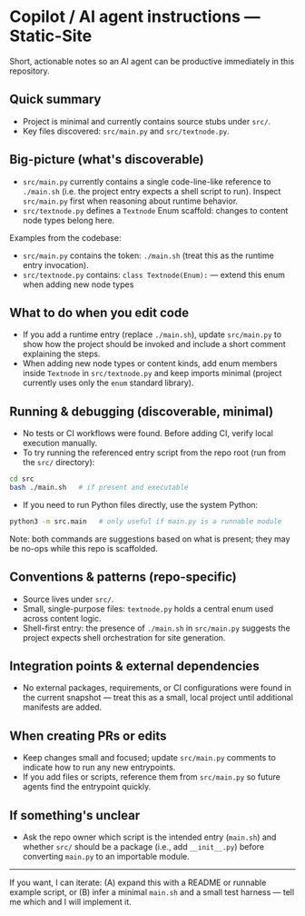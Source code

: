 <!-- .github/copilot-instructions.md - guidance for AI coding agents -->

# Copilot / AI agent instructions — Static-Site

Short, actionable notes so an AI agent can be productive immediately in this repository.

## Quick summary
- Project is minimal and currently contains source stubs under `src/`.
- Key files discovered: `src/main.py` and `src/textnode.py`.

## Big-picture (what's discoverable)
- `src/main.py` currently contains a single code-line-like reference to `./main.sh` (i.e. the project entry expects a shell script to run). Inspect `src/main.py` first when reasoning about runtime behavior.
- `src/textnode.py` defines a `Textnode` Enum scaffold: changes to content node types belong here.

Examples from the codebase:
- `src/main.py` contains the token: `./main.sh` (treat this as the runtime entry invocation).
- `src/textnode.py` contains: `class Textnode(Enum):` — extend this enum when adding new node types

## What to do when you edit code
- If you add a runtime entry (replace `./main.sh`), update `src/main.py` to show how the project should be invoked and include a short comment explaining the steps.
- When adding new node types or content kinds, add enum members inside `Textnode` in `src/textnode.py` and keep imports minimal (project currently uses only the `enum` standard library).

## Running & debugging (discoverable, minimal)
- No tests or CI workflows were found. Before adding CI, verify local execution manually.
- To try running the referenced entry script from the repo root (run from the `src/` directory):

```bash
cd src
bash ./main.sh   # if present and executable
```

- If you need to run Python files directly, use the system Python:

```bash
python3 -m src.main   # only useful if main.py is a runnable module
```

Note: both commands are suggestions based on what is present; they may be no-ops while this repo is scaffolded.

## Conventions & patterns (repo-specific)
- Source lives under `src/`.
- Small, single-purpose files: `textnode.py` holds a central enum used across content logic.
- Shell-first entry: the presence of `./main.sh` in `src/main.py` suggests the project expects shell orchestration for site generation.

## Integration points & external dependencies
- No external packages, requirements, or CI configurations were found in the current snapshot — treat this as a small, local project until additional manifests are added.

## When creating PRs or edits
- Keep changes small and focused; update `src/main.py` comments to indicate how to run any new entrypoints.
- If you add files or scripts, reference them from `src/main.py` so future agents find the entrypoint quickly.

## If something's unclear
- Ask the repo owner which script is the intended entry (`main.sh`) and whether `src/` should be a package (i.e., add `__init__.py`) before converting `main.py` to an importable module.

---
If you want, I can iterate: (A) expand this with a README or runnable example script, or (B) infer a minimal `main.sh` and a small test harness — tell me which and I will implement it.
